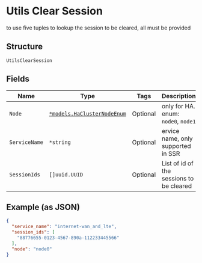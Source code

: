 
# Utils Clear Session

to use five tuples to lookup the session to be cleared, all must be provided

## Structure

`UtilsClearSession`

## Fields

| Name | Type | Tags | Description |
|  --- | --- | --- | --- |
| `Node` | [`*models.HaClusterNodeEnum`](../../doc/models/ha-cluster-node-enum.md) | Optional | only for HA. enum: `node0`, `node1` |
| `ServiceName` | `*string` | Optional | ervice name, only supported in SSR |
| `SessionIds` | `[]uuid.UUID` | Optional | List of id of the sessions to be cleared |

## Example (as JSON)

```json
{
  "service_name": "internet-wan_and_lte",
  "session_ids": [
    "88776655-0123-4567-890a-112233445566"
  ],
  "node": "node0"
}
```

